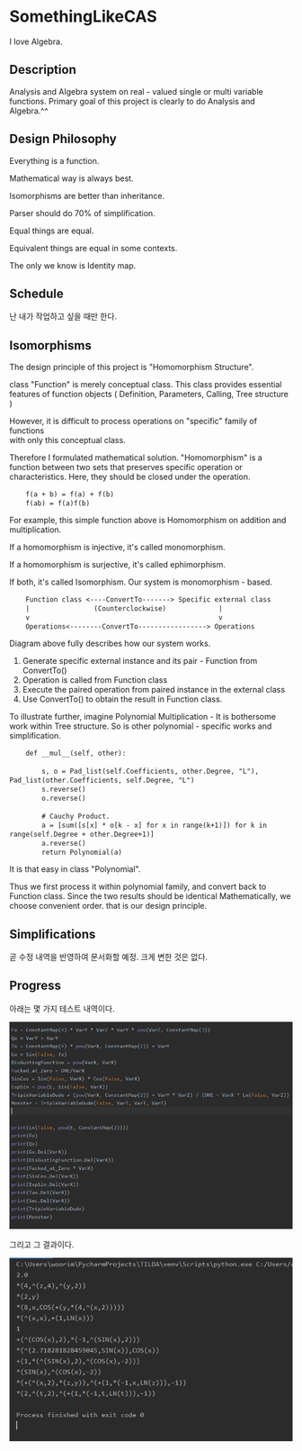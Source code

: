 # SomethingLikeCAS
I love Algebra.


## Description

Analysis and Algebra system on real - valued single or multi variable functions. Primary goal of this project is
clearly to do Analysis and Algebra.^^

## Design Philosophy

Everything is a function.

Mathematical way is always best.

Isomorphisms are better than inheritance.

Parser should do 70% of simplification.

Equal things are equal.

Equivalent things are equal in some contexts.

The only we know is Identity map.

## Schedule 

난 내가 작업하고 싶을 때만 한다.

## Isomorphisms

The design principle of this project is "Homomorphism Structure".

class "Function" is merely conceptual class. This class provides essential
features of function objects ( Definition, Parameters, Calling, Tree structure )

However, it is difficult to process operations on "specific" family of functions  
with only this conceptual class. 

Therefore I formulated mathematical solution. "Homomorphism" is a function between
two sets that preserves specific operation or characteristics. Here, they should be 
closed under the operation.

```
    f(a + b) = f(a) + f(b)
    f(ab) = f(a)f(b)
```
For example, this simple function above is Homomorphism on addition and multiplication.

If a homomorphism is injective, it's called monomorphism.


If a homomorphism is surjective, it's called ephimorphism.

If both, it's called Isomorphism. Our system is monomorphism - based. 
```
    Function class <----ConvertTo-------> Specific external class
    |                (Counterclockwise)             |
    v                                               v
    Operations<--------ConvertTo-----------------> Operations

```
Diagram above fully describes how our system works. 
1. Generate specific external instance and its pair - Function from ConvertTo() 
2. Operation is called from Function class
3. Execute the paired operation from paired instance in the external class
4. Use ConvertTo() to obtain the result in Function class.

To illustrate further, imagine Polynomial Multiplication - It is bothersome work 
within Tree structure. So is other polynomial - specific works and simplification.

```
    def __mul__(self, other):

        s, o = Pad_list(self.Coefficients, other.Degree, "L"), Pad_list(other.Coefficients, self.Degree, "L")
        s.reverse()
        o.reverse()

        # Cauchy Product.
        a = [sum([s[x] * o[k - x] for x in range(k+1)]) for k in range(self.Degree + other.Degree+1)]
        a.reverse()
        return Polynomial(a)

```
It is that easy in class "Polynomial".

Thus we first process it within polynomial family, and convert back to Function class.
Since the two results should be identical Mathematically, we choose convenient order.
that is our design principle.  


##  Simplifications

곧 수정 내역을 반영하여 문서화할 예정. 크게 변한 것은 없다.


## Progress

아래는 몇 가지 테스트 내역이다.

![1](./imgs/Snap1.PNG)

그리고 그 결과이다.

![2](./imgs/Snap2.PNG)

